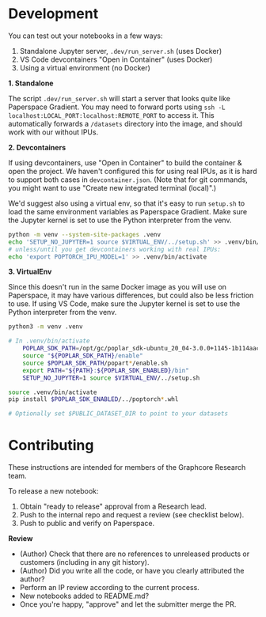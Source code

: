 # Development

You can test out your notebooks in a few ways:

 1. Standalone Jupyter server, `.dev/run_server.sh` (uses Docker)
 2. VS Code devcontainers "Open in Container" (uses Docker)
 3. Using a virtual environment (no Docker)

**1. Standalone**

The script `.dev/run_server.sh` will start a server that looks quite like Paperspace Gradient. You may need to forward ports using `ssh -L localhost:LOCAL_PORT:localhost:REMOTE_PORT` to access it. This automatically forwards a `/datasets` directory into the image, and should work with our without IPUs.

**2. Devcontainers**

If using devcontainers, use "Open in Container" to build the container & open the project. We haven't configured this for using real IPUs, as it is hard to support both cases in `devcontainer.json`. (Note that for git commands, you might want to use "Create new integrated terminal (local)".)

We'd suggest also using a virtual env, so that it's easy to run `setup.sh` to load the same environment variables as Paperspace Gradient. Make sure the Jupyter kernel is set to use the Python interpreter from the venv.

```bash
python -m venv --system-site-packages .venv
echo 'SETUP_NO_JUPYTER=1 source $VIRTUAL_ENV/../setup.sh' >> .venv/bin/activate
# unless/until you get devcontainers working with real IPUs:
echo 'export POPTORCH_IPU_MODEL=1' >> .venv/bin/activate
```

**3. VirtualEnv**

Since this doesn't run in the same Docker image as you will use on Paperspace, it may have various differences, but could also be less friction to use. If using VS Code, make sure the Jupyter kernel is set to use the Python interpreter from the venv.

```bash
python3 -m venv .venv

# In .venv/bin/activate
    POPLAR_SDK_PATH=/opt/gc/poplar_sdk-ubuntu_20_04-3.0.0+1145-1b114aac3a
    source "${POPLAR_SDK_PATH}/enable"
    source $POPLAR_SDK_PATH/popart*/enable.sh
    export PATH="${PATH}:${POPLAR_SDK_ENABLED}/bin"
    SETUP_NO_JUPYTER=1 source $VIRTUAL_ENV/../setup.sh

source .venv/bin/activate
pip install $POPLAR_SDK_ENABLED/../poptorch*.whl

# Optionally set $PUBLIC_DATASET_DIR to point to your datasets
```

# Contributing

These instructions are intended for members of the Graphcore Research team.

To release a new notebook:

1. Obtain "ready to release" approval from a Research lead.
2. Push to the internal repo and request a review (see checklist below).
3. Push to public and verify on Paperspace.

**Review**

 - (Author) Check that there are no references to unreleased products or customers (including in any git history).
 - (Author) Did you write all the code, or have you clearly attributed the author?
 - Perform an IP review according to the current process.
 - New notebooks added to README.md?
 - Once you're happy, "approve" and let the submitter merge the PR.
